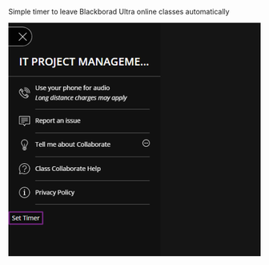 Simple timer to leave Blackborad Ultra online classes automatically

![screeenshot](image.png?raw=true)
